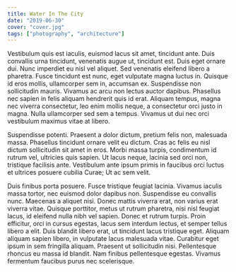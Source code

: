 ```yaml
---
title: Water In The City
date: "2019-06-30"
cover: "cover.jpg"
tags: ["photography", "architecture"]
---
```


Vestibulum quis est iaculis, euismod lacus sit amet, tincidunt ante. Duis convallis urna tincidunt, venenatis augue ut, tincidunt est. Duis eget ornare dui. Nunc imperdiet eu nisl vel aliquet. Sed venenatis eleifend libero a pharetra. Fusce tincidunt est nunc, eget vulputate magna luctus in. Quisque id eros mollis, ullamcorper sem in, accumsan ex. Suspendisse non sollicitudin mauris. Vivamus ac arcu non lectus auctor dapibus. Phasellus nec sapien in felis aliquam hendrerit quis id erat. Aliquam tempus, magna nec viverra consectetur, leo enim mollis neque, a consectetur orci justo in magna. Nulla ullamcorper sed sem a tempus. Vivamus ut dui nec orci vestibulum maximus vitae at libero.

Suspendisse potenti. Praesent a dolor dictum, pretium felis non, malesuada massa. Phasellus tincidunt ornare velit eu dictum. Cras ac felis eu nisl dictum sollicitudin sit amet in eros. Morbi massa turpis, condimentum id rutrum vel, ultricies quis sapien. Ut lacus neque, lacinia sed orci non, tristique facilisis ante. Vestibulum ante ipsum primis in faucibus orci luctus et ultrices posuere cubilia Curae; Ut ac sem velit.

Duis finibus porta posuere. Fusce tristique feugiat lacinia. Vivamus iaculis massa tortor, nec euismod dolor dapibus non. Suspendisse eu convallis nunc. Maecenas a aliquet nisi. Donec mattis viverra erat, non varius erat viverra vitae. Quisque porttitor, metus ut rutrum pharetra, nisi nisl feugiat lacus, id eleifend nulla nibh vel sapien. Donec et rutrum turpis. Proin efficitur, orci in cursus egestas, lacus sem interdum lectus, et semper tellus libero a elit. Duis blandit libero erat, ut tincidunt lacus tristique eget. Aliquam aliquam sapien libero, in vulputate lacus malesuada vitae. Curabitur eget ipsum in sem fringilla aliquam. Praesent ut sollicitudin nisi. Pellentesque rhoncus eu massa id blandit. Nam finibus pellentesque egestas. Vivamus fermentum faucibus purus nec scelerisque.
